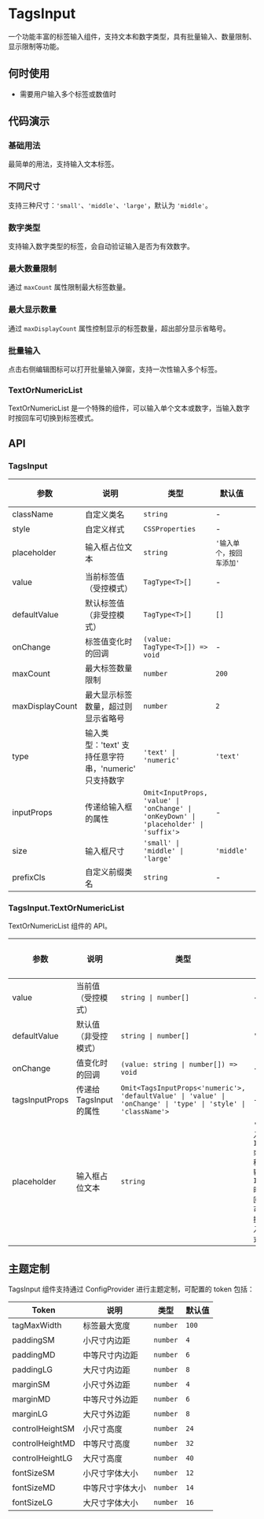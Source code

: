 # TagsInput

一个功能丰富的标签输入组件，支持文本和数字类型，具有批量输入、数量限制、显示限制等功能。

## 何时使用

- 需要用户输入多个标签或数值时

## 代码演示

### 基础用法

最简单的用法，支持输入文本标签。

<code src="./demo/basic.tsx"></code>

### 不同尺寸

支持三种尺寸：`'small'`、`'middle'`、`'large'`，默认为 `'middle'`。

<code src="./demo/different-sizes.tsx"></code>

### 数字类型

支持输入数字类型的标签，会自动验证输入是否为有效数字。

<code src="./demo/numeric.tsx"></code>

### 最大数量限制

通过 `maxCount` 属性限制最大标签数量。

<code src="./demo/max-count.tsx"></code>

### 最大显示数量

通过 `maxDisplayCount` 属性控制显示的标签数量，超出部分显示省略号。

<code src="./demo/max-display-count.tsx"></code>

### 批量输入

点击右侧编辑图标可以打开批量输入弹窗，支持一次性输入多个标签。

<code src="./demo/batch-input.tsx"></code>

### TextOrNumericList

TextOrNumericList 是一个特殊的组件，可以输入单个文本或数字，当输入数字时按回车可切换到标签模式。

<code src="./demo/text-or-numeric-list.tsx"></code>


## API

### TagsInput

| 参数 | 说明 | 类型 | 默认值 | 版本 |
| --- | --- | --- | --- | --- |
| className | 自定义类名 | `string` | - | - |
| style | 自定义样式 | `CSSProperties` | - | - |
| placeholder | 输入框占位文本 | `string` | `'输入单个，按回车添加'` | - |
| value | 当前标签值（受控模式） | `TagType<T>[]` | - | - |
| defaultValue | 默认标签值（非受控模式） | `TagType<T>[]` | `[]` | - |
| onChange | 标签值变化时的回调 | `(value: TagType<T>[]) => void` | - | - |
| maxCount | 最大标签数量限制 | `number` | `200` | - |
| maxDisplayCount | 最大显示标签数量，超过则显示省略号 | `number` | `2` | - |
| type | 输入类型：'text' 支持任意字符串，'numeric' 只支持数字 | `'text' \| 'numeric'` | `'text'` | - |
| inputProps | 传递给输入框的属性 | `Omit<InputProps, 'value' \| 'onChange' \| 'onKeyDown' \| 'placeholder' \| 'suffix'>` | - | - |
| size | 输入框尺寸 | `'small' \| 'middle' \| 'large'` | `'middle'` | - |
| prefixCls | 自定义前缀类名 | `string` | - | - |

### TagsInput.TextOrNumericList

TextOrNumericList 组件的 API。

| 参数 | 说明 | 类型 | 默认值 | 版本 |
| --- | --- | --- | --- | --- |
| value | 当前值（受控模式） | `string \| number[]` | - | - |
| defaultValue | 默认值（非受控模式） | `string \| number[]` | `''` | - |
| onChange | 值变化时的回调 | `(value: string \| number[]) => void` | - | - |
| tagsInputProps | 传递给 TagsInput 的属性 | `Omit<TagsInputProps<'numeric'>, 'defaultValue' \| 'value' \| 'onChange' \| 'type' \| 'style' \| 'className'>` | - | - |
| placeholder | 输入框占位文本 | `string` | `'输入ID或名称，输入ID时，回车可切换输入模式'` | - |

## 主题定制

TagsInput 组件支持通过 ConfigProvider 进行主题定制，可配置的 token 包括：

| Token | 说明 | 类型 | 默认值 |
| --- | --- | --- | --- |
| tagMaxWidth | 标签最大宽度 | `number` | `100` |
| paddingSM | 小尺寸内边距 | `number` | `4` |
| paddingMD | 中等尺寸内边距 | `number` | `6` |
| paddingLG | 大尺寸内边距 | `number` | `8` |
| marginSM | 小尺寸外边距 | `number` | `4` |
| marginMD | 中等尺寸外边距 | `number` | `6` |
| marginLG | 大尺寸外边距 | `number` | `8` |
| controlHeightSM | 小尺寸高度 | `number` | `24` |
| controlHeightMD | 中等尺寸高度 | `number` | `32` |
| controlHeightLG | 大尺寸高度 | `number` | `40` |
| fontSizeSM | 小尺寸字体大小 | `number` | `12` |
| fontSizeMD | 中等尺寸字体大小 | `number` | `14` |
| fontSizeLG | 大尺寸字体大小 | `number` | `16` |
